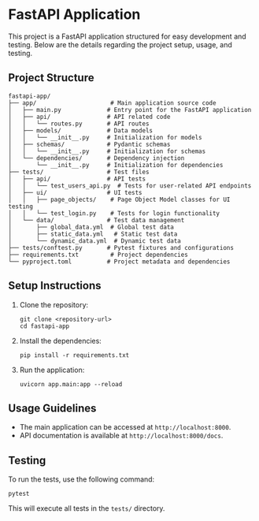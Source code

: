 # FastAPI Application

This project is a FastAPI application structured for easy development and testing. Below are the details regarding the project setup, usage, and testing.

## Project Structure

```
fastapi-app/
├── app/                     # Main application source code
│   ├── main.py             # Entry point for the FastAPI application
│   ├── api/                # API related code
│   │   └── routes.py       # API routes
│   ├── models/             # Data models
│   │   └── __init__.py     # Initialization for models
│   ├── schemas/            # Pydantic schemas
│   │   └── __init__.py     # Initialization for schemas
│   └── dependencies/       # Dependency injection
│       └── __init__.py     # Initialization for dependencies
├── tests/                  # Test files
│   ├── api/                # API tests
│   │   └── test_users_api.py  # Tests for user-related API endpoints
│   ├── ui/                 # UI tests
│   │   ├── page_objects/    # Page Object Model classes for UI testing
│   │   └── test_login.py    # Tests for login functionality
│   └── data/               # Test data management
│       ├── global_data.yml  # Global test data
│       ├── static_data.yml   # Static test data
│       └── dynamic_data.yml  # Dynamic test data
├── tests/conftest.py       # Pytest fixtures and configurations
├── requirements.txt         # Project dependencies
└── pyproject.toml          # Project metadata and dependencies
```

## Setup Instructions

1. Clone the repository:
   ```
   git clone <repository-url>
   cd fastapi-app
   ```

2. Install the dependencies:
   ```
   pip install -r requirements.txt
   ```

3. Run the application:
   ```
   uvicorn app.main:app --reload
   ```

## Usage Guidelines

- The main application can be accessed at `http://localhost:8000`.
- API documentation is available at `http://localhost:8000/docs`.

## Testing

To run the tests, use the following command:
```
pytest
```

This will execute all tests in the `tests/` directory.